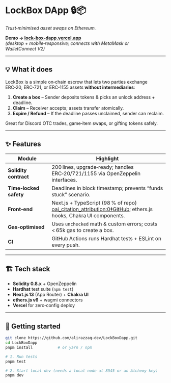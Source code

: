 # LockBox DApp 🔒📦  
*Trust‑minimised asset swaps on Ethereum.*

**Demo → [lock‑box‑dapp.vercel.app](https://lock-box-dapp.vercel.app)**  
*(desktop + mobile‑responsive; connects with MetaMask or WalletConnect V2)*

---

## 💡 What it does
LockBox is a simple on‑chain escrow that lets two parties exchange ERC‑20, ERC‑721, or ERC‑1155 assets **without intermediaries**:

1. **Create a box** – Sender deposits tokens & picks an unlock address + deadline.  
2. **Claim** – Receiver accepts; assets transfer atomically.  
3. **Expire / Refund** – If the deadline passes unclaimed, sender can reclaim.  

Great for Discord OTC trades, game‑item swaps, or gifting tokens safely.

---

## ✨ Features
| Module                 | Highlight                                                                                                                                                      |
| ---------------------- | -------------------------------------------------------------------------------------------------------------------------------------------------------------- |
| **Solidity contract**  | 200 lines, upgrade‑ready; handles ERC‑20/721/1155 via OpenZeppelin interfaces.                                                                                 |
| **Time‑locked safety** | Deadlines in block timestamp; prevents “funds stuck” scenario.                                                                                                 |
| **Front‑end**          | Next.js + TypeScript (98 % of repo)  [oai_citation_attribution:0‡GitHub](https://github.com/alirazzaq-dev/LockBoxDapp); ethers.js hooks, Chakra UI components. |
| **Gas‑optimised**      | Uses `unchecked` math & custom errors; costs < 65k gas to create a box.                                                                                        |
| **CI**                 | GitHub Actions runs Hardhat tests + ESLint on every push.                                                                                                      |

---

## 🏗️ Tech stack
- **Solidity 0.8.x** + OpenZeppelin  
- **Hardhat** test suite (`npm test`)  
- **Next.js 13** (App Router) + **Chakra UI**  
- **ethers.js v6** + wagmi connectors  
- **Vercel** for zero‑config deploy

---

## 🚀 Getting started

```bash
git clone https://github.com/alirazzaq-dev/LockBoxDapp.git
cd LockBoxDapp
pnpm install           # or yarn / npm

# 1. Run tests
pnpm test

# 2. Start local dev (needs a local node at 8545 or an Alchemy key)
pnpm dev